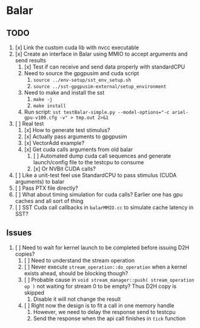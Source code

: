 # Balar

## TODO

1. [x] Link the custom cuda lib with nvcc executable
2. [x] Create an interface in Balar using MMIO to accept arguments and send results
    1. [x] Test if can receive and send data properly with standardCPU
    1. Need to source the gpgpusim and cuda script
        1. `source ../env-setup/sst_env_setup.sh `
        1. `source ../sst-gpgpusim-external/setup_environment`
    1. Need to make and install the sst
        1. `make -j`
        1. `make install`
    1. Run script: `sst testBalar-simple.py --model-options="-c ariel-gpu-v100.cfg -v" > tmp.out 2>&1`
3. [ ] Real test
    1. [x] How to generate test stimulus?
    2. [x] Actually pass arguments to gpgpusim
    3. [x] VectorAdd example?
    4. [x] Get cuda calls arguments from old balar
        1. [ ] Automated dump cuda call sequences and generate launch/config file to the testcpu to consume
        2. [x] Or NVBit CUDA calls?
4. [ ] Like a unit-test feel use StandardCPU to pass stimulus (CUDA arguments) to balar
5. [ ] Pass PTX file directly? 
6. [ ] What about timing simulation for cuda calls? Earlier one has gpu caches and all sort of thing
7. [ ] SST Cuda call callbacks in `balarMMIO.cc` to simulate cache latency in SST?

## Issues

1. [ ] Need to wait for kernel launch to be completed before issuing D2H copies?
    1. [ ] Need to understand the stream operation
    1. [ ] Never execute `stream_operation::do_operation` when a kernel exists ahead, should be blocking though?
    1. [ ] Probable cause in `void stream_manager::push( stream_operation op )` not waiting for stream 0 to be empty? Thus D2H copy is skipped
        1. Disable it will not change the result
    1. [ ] Right now the design is to fit a call in one memory handle
        1. However, we need to delay the response send to testcpu
        2. Send the response when the api call finishes in `tick` function

